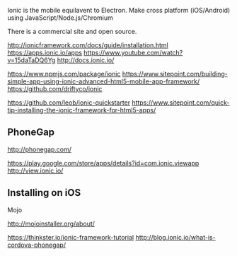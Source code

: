 
<!--
-->

Ionic is the mobile equilavent to Electron.
Make cross platform (iOS/Android) using JavaScript/Node.js/Chromium

There is a commercial site and open source.

http://ionicframework.com/docs/guide/installation.html
https://apps.ionic.io/apps
https://www.youtube.com/watch?v=15daTaDQ6Yg
http://docs.ionic.io/

https://www.npmjs.com/package/ionic
https://www.sitepoint.com/building-simple-app-using-ionic-advanced-html5-mobile-app-framework/
https://github.com/driftyco/ionic

https://github.com/leob/ionic-quickstarter
https://www.sitepoint.com/quick-tip-installing-the-ionic-framework-for-html5-apps/


PhoneGap
--------

http://phonegap.com/

https://play.google.com/store/apps/details?id=com.ionic.viewapp
http://view.ionic.io/

Installing on iOS
-----------------

Mojo

http://mojoinstaller.org/about/

https://thinkster.io/ionic-framework-tutorial
http://blog.ionic.io/what-is-cordova-phonegap/

<!-- vim: set autoindent expandtab sw=4 syntax=markdown: -->
